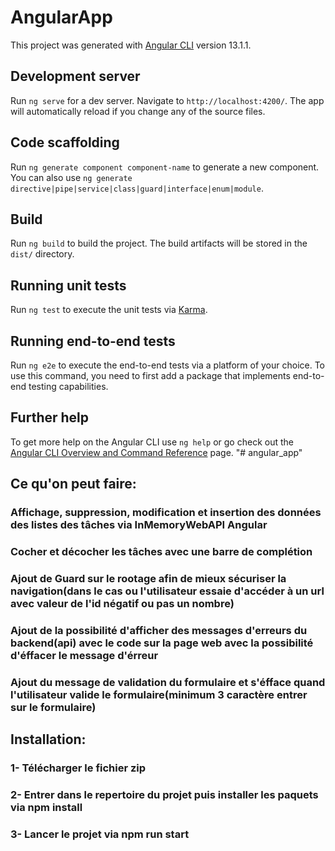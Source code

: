 # AngularApp

This project was generated with [Angular CLI](https://github.com/angular/angular-cli) version 13.1.1.

## Development server

Run `ng serve` for a dev server. Navigate to `http://localhost:4200/`. The app will automatically reload if you change any of the source files.

## Code scaffolding

Run `ng generate component component-name` to generate a new component. You can also use `ng generate directive|pipe|service|class|guard|interface|enum|module`.

## Build

Run `ng build` to build the project. The build artifacts will be stored in the `dist/` directory.

## Running unit tests

Run `ng test` to execute the unit tests via [Karma](https://karma-runner.github.io).

## Running end-to-end tests

Run `ng e2e` to execute the end-to-end tests via a platform of your choice. To use this command, you need to first add a package that implements end-to-end testing capabilities.

## Further help

To get more help on the Angular CLI use `ng help` or go check out the [Angular CLI Overview and Command Reference](https://angular.io/cli) page.
"# angular_app" 

## Ce qu'on peut faire:

### Affichage, suppression, modification et insertion des données des listes des tâches via InMemoryWebAPI Angular

### Cocher et décocher les tâches avec une barre de complétion

### Ajout de Guard sur le rootage afin de mieux sécuriser la navigation(dans le cas ou l'utilisateur essaie d'accéder à un url avec valeur de l'id négatif ou pas un nombre)

### Ajout de la possibilité d'afficher des messages d'erreurs du backend(api) avec le code sur la page web avec la possibilité d'éffacer le message d'érreur

### Ajout du message de validation du formulaire et s'éfface quand l'utilisateur valide le formulaire(minimum 3 caractère entrer sur le formulaire)

## Installation:

### 1- Télécharger le fichier zip

### 2- Entrer dans le repertoire du projet puis installer les paquets via npm install 

### 3- Lancer le projet via npm run start
